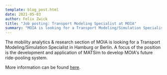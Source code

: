 ```yaml
---
template: blog_post.html
date: 2021-05-03
author: Felix Zwick
title: "Job posting: Transport Modeling Specialist at MOIA"
summary: "MOIA is looking for a Transport Modeling/Simulation Specialist in Hamburg or Berlin. "
---
```


The mobility analytics & research section of MOIA is looking for a Transport Modeling/Simulation Specialist in Hamburg or Berlin.
A focus of the position is the development and application of MATSim to develop MOIA's future ride-pooling system.

More information can be found [here](https://moia.softgarden.io/job/10037354?l=en).
